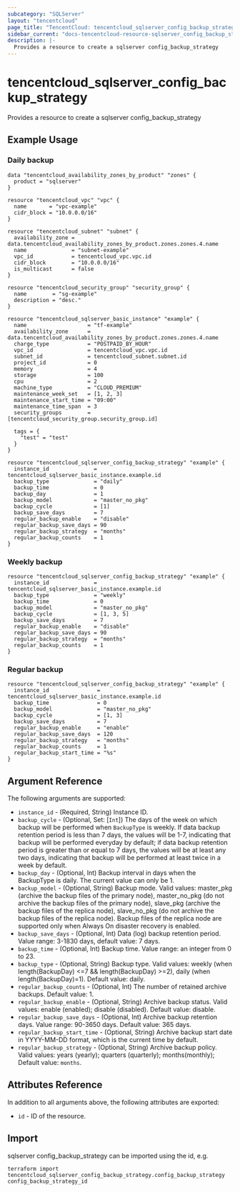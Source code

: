 ```yaml
---
subcategory: "SQLServer"
layout: "tencentcloud"
page_title: "TencentCloud: tencentcloud_sqlserver_config_backup_strategy"
sidebar_current: "docs-tencentcloud-resource-sqlserver_config_backup_strategy"
description: |-
  Provides a resource to create a sqlserver config_backup_strategy
---
```


# tencentcloud_sqlserver_config_backup_strategy

Provides a resource to create a sqlserver config_backup_strategy

## Example Usage

### Daily backup

```hcl
data "tencentcloud_availability_zones_by_product" "zones" {
  product = "sqlserver"
}

resource "tencentcloud_vpc" "vpc" {
  name       = "vpc-example"
  cidr_block = "10.0.0.0/16"
}

resource "tencentcloud_subnet" "subnet" {
  availability_zone = data.tencentcloud_availability_zones_by_product.zones.zones.4.name
  name              = "subnet-example"
  vpc_id            = tencentcloud_vpc.vpc.id
  cidr_block        = "10.0.0.0/16"
  is_multicast      = false
}

resource "tencentcloud_security_group" "security_group" {
  name        = "sg-example"
  description = "desc."
}

resource "tencentcloud_sqlserver_basic_instance" "example" {
  name                   = "tf-example"
  availability_zone      = data.tencentcloud_availability_zones_by_product.zones.zones.4.name
  charge_type            = "POSTPAID_BY_HOUR"
  vpc_id                 = tencentcloud_vpc.vpc.id
  subnet_id              = tencentcloud_subnet.subnet.id
  project_id             = 0
  memory                 = 4
  storage                = 100
  cpu                    = 2
  machine_type           = "CLOUD_PREMIUM"
  maintenance_week_set   = [1, 2, 3]
  maintenance_start_time = "09:00"
  maintenance_time_span  = 3
  security_groups        = [tencentcloud_security_group.security_group.id]

  tags = {
    "test" = "test"
  }
}

resource "tencentcloud_sqlserver_config_backup_strategy" "example" {
  instance_id              = tencentcloud_sqlserver_basic_instance.example.id
  backup_type              = "daily"
  backup_time              = 0
  backup_day               = 1
  backup_model             = "master_no_pkg"
  backup_cycle             = [1]
  backup_save_days         = 7
  regular_backup_enable    = "disable"
  regular_backup_save_days = 90
  regular_backup_strategy  = "months"
  regular_backup_counts    = 1
}
```

### Weekly backup

```hcl
resource "tencentcloud_sqlserver_config_backup_strategy" "example" {
  instance_id              = tencentcloud_sqlserver_basic_instance.example.id
  backup_type              = "weekly"
  backup_time              = 0
  backup_model             = "master_no_pkg"
  backup_cycle             = [1, 3, 5]
  backup_save_days         = 7
  regular_backup_enable    = "disable"
  regular_backup_save_days = 90
  regular_backup_strategy  = "months"
  regular_backup_counts    = 1
}
```

### Regular backup

```hcl
resource "tencentcloud_sqlserver_config_backup_strategy" "example" {
  instance_id               = tencentcloud_sqlserver_basic_instance.example.id
  backup_time               = 0
  backup_model              = "master_no_pkg"
  backup_cycle              = [1, 3]
  backup_save_days          = 7
  regular_backup_enable     = "enable"
  regular_backup_save_days  = 120
  regular_backup_strategy   = "months"
  regular_backup_counts     = 1
  regular_backup_start_time = "%s"
}
```

## Argument Reference

The following arguments are supported:

* `instance_id` - (Required, String) Instance ID.
* `backup_cycle` - (Optional, Set: [`Int`]) The days of the week on which backup will be performed when `BackupType` is weekly. If data backup retention period is less than 7 days, the values will be 1-7, indicating that backup will be performed everyday by default; if data backup retention period is greater than or equal to 7 days, the values will be at least any two days, indicating that backup will be performed at least twice in a week by default.
* `backup_day` - (Optional, Int) Backup interval in days when the BackupType is daily. The current value can only be 1.
* `backup_model` - (Optional, String) Backup mode. Valid values: master_pkg (archive the backup files of the primary node), master_no_pkg (do not archive the backup files of the primary node), slave_pkg (archive the backup files of the replica node), slave_no_pkg (do not archive the backup files of the replica node). Backup files of the replica node are supported only when Always On disaster recovery is enabled.
* `backup_save_days` - (Optional, Int) Data (log) backup retention period. Value range: 3-1830 days, default value: 7 days.
* `backup_time` - (Optional, Int) Backup time. Value range: an integer from 0 to 23.
* `backup_type` - (Optional, String) Backup type. Valid values: weekly (when length(BackupDay) <=7 && length(BackupDay) >=2), daily (when length(BackupDay)=1). Default value: daily.
* `regular_backup_counts` - (Optional, Int) The number of retained archive backups. Default value: 1.
* `regular_backup_enable` - (Optional, String) Archive backup status. Valid values: enable (enabled); disable (disabled). Default value: disable.
* `regular_backup_save_days` - (Optional, Int) Archive backup retention days. Value range: 90-3650 days. Default value: 365 days.
* `regular_backup_start_time` - (Optional, String) Archive backup start date in YYYY-MM-DD format, which is the current time by default.
* `regular_backup_strategy` - (Optional, String) Archive backup policy. Valid values: years (yearly); quarters (quarterly); months(monthly); Default value: `months`.

## Attributes Reference

In addition to all arguments above, the following attributes are exported:

* `id` - ID of the resource.



## Import

sqlserver config_backup_strategy can be imported using the id, e.g.

```
terraform import tencentcloud_sqlserver_config_backup_strategy.config_backup_strategy config_backup_strategy_id
```

